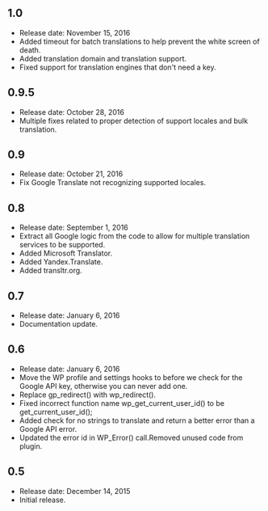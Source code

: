## 1.0
* Release date: November 15, 2016
* Added timeout for batch translations to help prevent the white screen of death.
* Added translation domain and translation support.
* Fixed support for translation engines that don't need a key.

## 0.9.5
* Release date: October 28, 2016
* Multiple fixes related to proper detection of support locales and bulk translation.

## 0.9
* Release date: October 21, 2016
* Fix Google Translate not recognizing supported locales.

## 0.8
* Release date: September 1, 2016
* Extract all Google logic from the code to allow for multiple translation services to be supported.
* Added Microsoft Translator.
* Added Yandex.Translate.
* Added transltr.org.

## 0.7
* Release date: January 6, 2016
* Documentation update.

## 0.6
* Release date: January 6, 2016
* Move the WP profile and settings hooks to before we check for the Google API key, otherwise you can never add one.
* Replace gp_redirect() with wp_redirect().
* Fixed incorrect function name wp_get_current_user_id() to be get_current_user_id();
* Added check for no strings to translate and return a better error than a Google API error.
* Updated the error id in WP_Error() call.Removed unused code from plugin.

## 0.5
* Release date: December 14, 2015
* Initial release.
